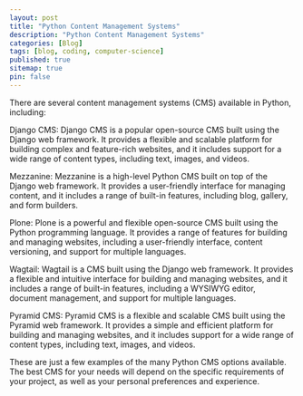 ```yaml
---
layout: post
title: "Python Content Management Systems"
description: "Python Content Management Systems"
categories: [Blog]
tags: [blog, coding, computer-science]
published: true
sitemap: true
pin: false
---
```



There are several content management systems (CMS) available in Python, including:

Django CMS: Django CMS is a popular open-source CMS built using the Django web framework. It provides a flexible and scalable platform for building complex and feature-rich websites, and it includes support for a wide range of content types, including text, images, and videos.

Mezzanine: Mezzanine is a high-level Python CMS built on top of the Django web framework. It provides a user-friendly interface for managing content, and it includes a range of built-in features, including blog, gallery, and form builders.

Plone: Plone is a powerful and flexible open-source CMS built using the Python programming language. It provides a range of features for building and managing websites, including a user-friendly interface, content versioning, and support for multiple languages.

Wagtail: Wagtail is a CMS built using the Django web framework. It provides a flexible and intuitive interface for building and managing websites, and it includes a range of built-in features, including a WYSIWYG editor, document management, and support for multiple languages.

Pyramid CMS: Pyramid CMS is a flexible and scalable CMS built using the Pyramid web framework. It provides a simple and efficient platform for building and managing websites, and it includes support for a wide range of content types, including text, images, and videos.

These are just a few examples of the many Python CMS options available. The best CMS for your needs will depend on the specific requirements of your project, as well as your personal preferences and experience.



